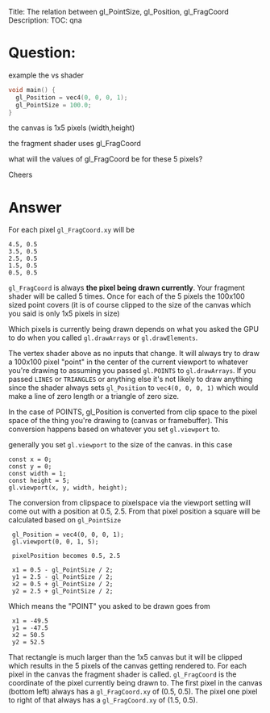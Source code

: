Title: The relation between gl_PointSize, gl_Position, gl_FragCoord
Description:
TOC: qna

# Question:

example
the vs shader
```C
void main() {
  gl_Position = vec4(0, 0, 0, 1);
  gl_PointSize = 100.0;
}
```
the canvas is 1x5 pixels (width,height)

the fragment shader uses  gl_FragCoord

what will the values of gl_FragCoord be for these 5 pixels?

Cheers


# Answer

For each pixel `gl_FragCoord.xy` will be 

    4.5, 0.5
    3.5, 0.5
    2.5, 0.5
    1.5, 0.5
    0.5, 0.5

`gl_FragCoord` is always **the pixel being drawn currently**. Your fragment shader will be called 5 times. Once for each of the 5 pixels the 100x100 sized point covers (it is of course clipped to the size of the canvas which you said is only 1x5 pixels in size)

Which pixels is currently being drawn depends on what you asked the GPU to do when you called `gl.drawArrays` or `gl.drawElements`.

The vertex shader above as no inputs that change. It will always try to draw a 100x100 pixel "point" in the center of the current viewport to whatever you're drawing to assuming you passed `gl.POINTS` to `gl.drawArrays`. If you passed `LINES` or `TRIANGLES` or anything else it's not likely to draw anything since the shader always sets `gl_Position` to `vec4(0, 0, 0, 1)` which would make a line of zero length or a triangle of zero size.

In the case of POINTS, gl_Position is converted from clip space to the pixel space of the thing you're drawing to (canvas or framebuffer). This conversion happens based on whatever you set `gl.viewport` to.

generally you set `gl.viewport` to the size of the canvas. in this case 

```
const x = 0;
const y = 0;
const width = 1;
const height = 5;
gl.viewport(x, y, width, height);
```

The conversion from clipspace to pixelspace via the viewport setting will come out with a position at 0.5, 2.5. From that pixel position a square will be calculated based on `gl_PointSize`

     gl_Position = vec4(0, 0, 0, 1);
     gl.viewport(0, 0, 1, 5);

     pixelPosition becomes 0.5, 2.5

     x1 = 0.5 - gl_PointSize / 2;
     y1 = 2.5 - gl_PointSize / 2;
     x2 = 0.5 + gl_PointSize / 2;
     y2 = 2.5 + gl_PointSize / 2;

Which means the "POINT" you asked to be drawn goes from

     x1 = -49.5
     y1 = -47.5
     x2 = 50.5
     y2 = 52.5

That rectangle is much larger than the 1x5 canvas but it will be clipped which results in the 5 pixels of the canvas getting rendered to. For each pixel in the canvas the fragment shader is called. `gl_FragCoord` is the coordinate of the pixel currently being drawn to. The first pixel in the canvas (bottom left) always has a `gl_FragCoord.xy` of (0.5, 0.5). The pixel one pixel to right of that always has a `gl_FragCoord.xy` of (1.5, 0.5). 
